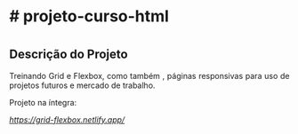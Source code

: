 # # projeto-curso-html

<h1 align="center">  
</h1>


## Descrição do Projeto
<p align="justify"> Treinando Grid e Flexbox, como também , páginas responsivas para uso de projetos futuros e mercado de trabalho.</p>


Projeto na íntegra: 

*https://grid-flexbox.netlify.app/*
